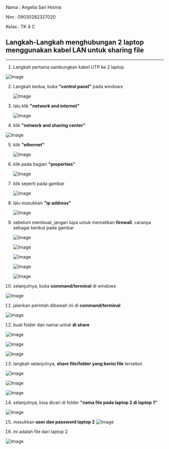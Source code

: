 Nama  : Angelia Sari Hotma

Nim   : 09030282327020

Kelas : TK 4 C


## Langkah-Langkah menghubungan 2 laptop menggunakan kabel LAN untuk sharing file
---
1. Langkah pertama sambungkan kabel UTP ke 2 laptop
   
  ![Image](https://github.com/user-attachments/assets/bbb4e555-8934-4df3-bfca-11a627ecd9d0)

2. Langkah kedua, buka **"control panel"** pada windows

   ![Image](https://github.com/user-attachments/assets/f7cdd89d-563d-4e5f-9fae-19df1cb0544f)

3. lalu klik **"network and internet"**

   ![Image](https://github.com/user-attachments/assets/8a5aa8db-c217-4718-a031-84bb55eca854)

4. klik **"network and sharing center"**

  ![Image](https://github.com/user-attachments/assets/bb962f95-c217-4fad-8543-f52474c19c5f)

5. klik **"ethernet"**

   ![Image](https://github.com/user-attachments/assets/f6375f88-5b4c-4a78-ab4b-ea7b4d1078a6)

6. klik pada bagian **"properties"**

   ![Image](https://github.com/user-attachments/assets/76069968-9cde-4177-ab8b-e255ce6ec026)

7. klik seperti pada gambar
   
   ![Image](https://github.com/user-attachments/assets/169e6fa5-be8c-497c-b172-4f27ff240af0)

8. lalu masukkan **"ip address"**

   ![Image](https://github.com/user-attachments/assets/59134905-fbc1-40bc-b591-79a963d49f69)

9. sebelum membuat, jangan lupa untuk mematikan **firewall**. caranya sebagai berikut pada gambar

     ![Image](https://github.com/user-attachments/assets/f7cdd89d-563d-4e5f-9fae-19df1cb0544f)

     ![Image](https://github.com/user-attachments/assets/f117f3a0-0787-46f6-8f69-7fd0a54bfd13)

     ![Image](https://github.com/user-attachments/assets/a6716dc1-b4c6-429c-8a8d-c721ace1c5ad)

     ![Image](https://github.com/user-attachments/assets/dc51410f-047f-4788-9e99-5898d957a3db)

     ![Image](https://github.com/user-attachments/assets/d18c9af7-e196-4a4c-8edb-53de1c03bd8d)

10. selanjutnya, buka **command/terminal** di windows

   ![Image](https://github.com/user-attachments/assets/b1b69923-b65b-4e9f-9dd7-1d2a0c7154b5)

11. jalankan perintah dibawah ini di **command/terminal**

   ![Image](https://github.com/user-attachments/assets/cad58a2c-5ab3-49e5-af2d-1908faae7b40)

12. buat folder dan namai untuk **di share**

   ![Image](https://github.com/user-attachments/assets/83ace65d-5cf1-43e2-9954-8f002d500ee2)

   ![Image](https://github.com/user-attachments/assets/bdca958f-eb6c-4de0-ab0a-7740fdbcd3e9)

   ![Image](https://github.com/user-attachments/assets/53818346-7b0d-4ce1-8bd4-1f1f6ceacffc)

13. langkah selanjutnya, **share file/folder yang berisi file** tersebut


   ![Image](https://github.com/user-attachments/assets/48601c2d-a765-4cad-911f-990b2a64e5a8)

   ![Image](https://github.com/user-attachments/assets/b55e1756-d5c1-422e-966c-f99b537e0d0c)

   ![Image](https://github.com/user-attachments/assets/4b1c3c75-0c78-4d25-8705-8365d030e99d)
   
14. selanjutnya, bisa dicari di folder **"nama file pada laptop 2 di laptop 1"**
    
   ![Image](https://github.com/user-attachments/assets/727f9bd7-cf6a-48d2-a796-e0d3d06cf3ad)
   
15. masukkan **user dan password laptop 2**
   ![Image](https://github.com/user-attachments/assets/b4a8efaf-b054-46b9-b0ca-2475abd6bb99)

16. ini adalah file dari laptop 2

   ![Image](https://github.com/user-attachments/assets/c6b78877-709c-4b30-b66f-50114c738390)

   


    

   

    

   


   


   
   
   



   
   
